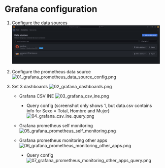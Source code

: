
# Grafana configuration

1. Configure the data sources
![00_data_sources.png](./media/00_data_sources.png)

2. Configure the prometheus data source
![01_grafana_prometheus_data_source_config.png](01_grafana_prometheus_data_source_config.png)

3. Set 3 dashboards
![02_grafana_dashboards.png](02_grafana_dashboards.png)

    - Grafana CSV INE
    ![03_grafana_csv_ine.png](03_grafana_csv_ine.png)

        - Query config (screenshot only shows 1, but data.csv contains info for Sexo = Total, Hombre and Mujer)
        ![04_grafana_csv_ine_query.png](04_grafana_csv_ine_query.png)

    - Grafana prometheus self monitoring
    ![05_grafana_prometheus_self_monitoring.png](05_grafana_prometheus_self_monitoring.png)

    - Grafana prometheus monitoring other apps
    ![06_grafana_prometheus_monitoring_other_apps.png](06_grafana_prometheus_monitoring_other_apps.png)

        - Query config
        ![07_grafana_prometheus_monitoring_other_apps_query.png](07_grafana_prometheus_monitoring_other_apps_query.png)
